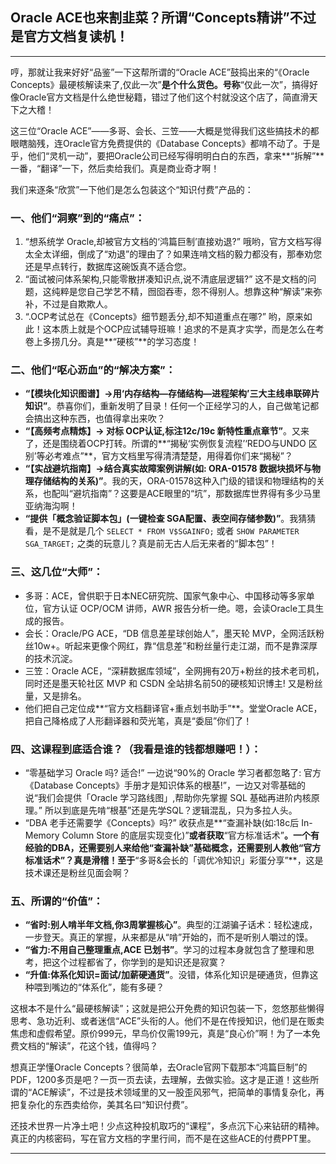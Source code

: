 ## Oracle ACE也来割韭菜？所谓“Concepts精讲”不过是官方文档复读机！

---

哼，那就让我来好好“品鉴”一下这帮所谓的“Oracle ACE”鼓捣出来的“《Oracle Concepts》最硬核解读来了,仅此一次”**是个什么货色。号称**“仅此一次”，搞得好像Oracle官方文档是什么绝世秘籍，错过了他们这个村就没这个店了，简直滑天下之大稽！

这三位“Oracle ACE”——多哥、会长、三笠——大概是觉得我们这些搞技术的都眼瞎脑残，连Oracle官方免费提供的《Database Concepts》都啃不动了。于是乎，他们“灵机一动”，要把Oracle公司已经写得明明白白的东西，拿来**“拆解”**一番，“翻译”一下，然后卖给我们。真是商业奇才啊！

我们来逐条“欣赏”一下他们是怎么包装这个“知识付费”产品的：

### 一、他们“洞察”到的“痛点”：

1.  “想系统学 Oracle,却被官方文档的‘鸿篇巨制’直接劝退?” 哦哟，官方文档写得太全太详细，倒成了“劝退”的理由了？如果连啃文档的毅力都没有，那奉劝您还是早点转行，数据库这碗饭真不适合您。
2.  “面试被问体系架构,只能零散拼凑知识点,说不清底层逻辑?” 这不是文档的问题，这纯粹是您自己学艺不精，囫囵吞枣，怨不得别人。想靠这种“解读”来弥补，不过是自欺欺人。
3.  “.OCP考试总在《Concepts》细节题丢分,却不知道重点在哪?” 哟，原来如此！这本质上就是个OCP应试辅导班嘛！追求的不是真才实学，而是怎么在考卷上多捞几分。真是**“硬核”**的学习态度！

### 二、他们“呕心沥血”的“解决方案”：

* **“【模块化知识图谱】→用‘内存结构—存储结构—进程架构’三大主线串联碎片知识”**。恭喜你们，重新发明了目录！任何一个正经学习的人，自己做笔记都会搞出这种东西，也值得拿出来吹？
* **“【高频考点精炼】→ 对标 OCP认证,标注12c/19c 新特性重点章节”**。又来了，还是围绕着OCP打转。所谓的**“揭秘‘实例恢复流程’‘REDO与UNDO 区别’等必考难点”**，官方文档里写得清清楚楚，用得着你们来“揭秘”？
* **“【实战避坑指南】→结合真实故障案例讲解(如: ORA-01578 数据块损坏与物理存储结构的关系)”**。我的天，ORA-01578这种入门级的错误和物理结构的关系，也配叫“避坑指南”？这要是ACE眼里的“坑”，那数据库世界得有多少马里亚纳海沟啊！
* **“提供「概念验证脚本包」(一键检查 SGA配置、表空间存储参数)”**。我猜猜看，是不是就是几个 `SELECT * FROM V$SGAINFO;` 或者 `SHOW PARAMETER SGA_TARGET;` 之类的玩意儿？真是前无古人后无来者的“脚本包”！

### 三、这几位“大师”：

* 多哥：ACE，曾供职于日本NEC研究院、国家气象中心、中国移动等多家单位，官方认证 OCP/OCM 讲师，AWR 报告分析一绝。嗯，会读Oracle工具生成的报告。
* 会长：Oracle/PG ACE，“DB 信息差星球创始人”，墨天轮 MVP，全网活跃粉丝10w+。听起来更像个网红，靠“信息差”和粉丝量行走江湖，而不是靠深厚的技术沉淀。
* 三笠：Oracle ACE，“深耕数据库领域”，全网拥有20万+粉丝的技术老司机，同时还是墨天轮社区 MVP 和 CSDN 全站排名前50的硬核知识博主! 又是粉丝量，又是排名。
* 他们把自己定位成**“官方文档翻译官+重点划书助手”**。堂堂Oracle ACE，把自己降格成了人形翻译器和荧光笔，真是“委屈”你们了！

### 四、这课程到底适合谁？（我看是谁的钱都想赚吧！）：

* “零基础学习 Oracle 吗? 适合!” 一边说“90%的 Oracle 学习者都忽略了: 官方《Database Concepts》手册才是知识体系的根基!”，一边又对零基础的说“我们会提供「Oracle 学习路线图」,帮助你先掌握 SQL 基础再进阶内核原理。” 所以到底是先啃“根基”还是先学SQL？逻辑混乱，只为多拉人头。
* “DBA 老手还需要学《Concepts》吗?” 收获点是**“查漏补缺(如:18c后 In-Memory Column Store 的底层实现变化)”**或者获取**“官方标准话术”**。一个有经验的DBA，还需要别人来给他“查漏补缺”基础概念，还需要别人教他“官方标准话术”？真是滑稽！至于**“多哥&会长的「调优冷知识」彩蛋分享”**，这是技术课还是粉丝见面会啊？

### 五、所谓的“价值”：

* **“省时:别人啃半年文档,你3周掌握核心”**。典型的江湖骗子话术：轻松速成，一步登天。真正的掌握，从来都是从“啃”开始的，而不是听别人嚼过的馍。
* **“省力:不用自己整理重点,ACE 已划书”**。学习的过程本身就包含了整理和思考，把这个过程都省了，你学到的是知识还是寂寞？
* **“升值:体系化知识=面试/加薪硬通货”**。没错，体系化知识是硬通货，但靠这种喂到嘴边的“体系化”，能有多硬？

这根本不是什么“最硬核解读”；这就是把公开免费的知识包装一下，忽悠那些懒得思考、急功近利、或者迷信“ACE”头衔的人。他们不是在传授知识，他们是在贩卖焦虑和虚假希望。原价999元，早鸟价仅需199元，真是“良心价”啊！为了一本免费文档的“解读”，花这个钱，值得吗？

想真正学懂Oracle Concepts？很简单，去Oracle官网下载那本“鸿篇巨制”的PDF，1200多页是吧？一页一页去读，去理解，去做实验。这才是正道！这些所谓的“ACE解读”，不过是技术领域里的又一股歪风邪气，把简单的事情复杂化，再把复杂化的东西卖给你，美其名曰“知识付费”。

还技术世界一片净土吧！少点这种投机取巧的“课程”，多点沉下心来钻研的精神。真正的内核密码，写在官方文档的字里行间，而不是在这些ACE的付费PPT里。

---
